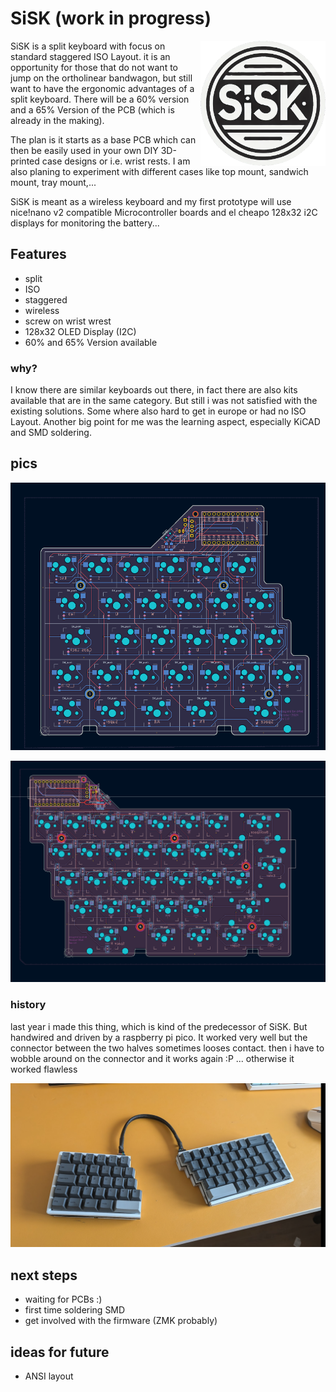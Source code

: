 # SiSK (work in progress)
<img align="right" width="200" height="200" src="pics/SISK_logo2.png">
SiSK is a split keyboard with focus on standard staggered ISO Layout. it is an opportunity for those that do not want to jump on the ortholinear bandwagon, but still want to have the ergonomic advantages of a split keyboard. There will be a 60% version and a 65% Version of the PCB (which is already in the making). 

The plan is it starts as a base PCB which can then be easily used in your own DIY 3D-printed case designs or i.e. wrist rests. I am also planing to experiment with different cases like top mount, sandwich mount, tray mount,...

SiSK is meant as a wireless keyboard and my first prototype will use nice!nano v2 compatible Microcontroller boards and el cheapo 128x32 i2C displays for monitoring the battery...

## Features

- split
- ISO
- staggered
- wireless
- screw on wrist wrest
- 128x32 OLED Display (I2C)
- 60% and 65% Version available 

### why?

I know there are similar keyboards out there, in fact there are also kits available that are in the same category. But still i was not satisfied with the existing solutions. Some where also hard to get in europe or had no ISO Layout. Another big point for me was the learning aspect, especially KiCAD and SMD soldering.

## pics

![sisk](/pics/rev1.0_left_2.png)

![sisk](/pics/rev1.0_right.png)

### history

last year i made this thing, which is kind of the predecessor of SiSK. But handwired and driven by a raspberry pi pico. It worked very well but the connector between the two halves sometimes looses contact. then i have to wobble around on the connector and it works again :P ... otherwise it worked flawless  

![sisk](/pics/pre-sisk.png)

## next steps

- waiting for PCBs :)
- first time soldering SMD
- get involved with the firmware (ZMK probably)

## ideas for future

- ANSI layout

